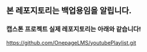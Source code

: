 ## 본 레포지토리는 백업용임을 알립니다.
### 캡스톤 프로젝트 실제 레포지토리는 아래와 같습니다!

https://github.com/OnepageLMS/youtubePlaylist.git
